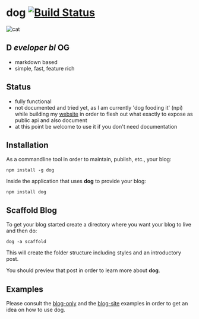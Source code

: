 # dog [![Build Status](https://secure.travis-ci.org/thlorenz/dog.png)](http://travis-ci.org/thlorenz/dog)

![cat](https://github.com/thlorenz/dog/raw/master/assets/cat.png)

## D *eveloper bl* OG

  - markdown based
  - simple, fast, feature rich

## Status
  
  - fully functional
  - not documented and tried yet, as I am currently 'dog fooding it' (npi) while building my [website](https://github.com/thlorenz/thlorenz.com)  in
    order to flesh out what exactly to expose as public api and also document
  - at this point be welcome to use it if you don't need documentation

## Installation

As a commandline tool in order to maintain, publish, etc., your blog:
    
    npm install -g dog

Inside the application that uses **dog** to provide your blog:

    npm install dog

## Scaffold Blog

To get your blog started create a directory where you want your blog to live and then do:
  
    dog -a scaffold

This will create the folder structure including styles and an introductory post.

You should preview that post in order to learn more about **dog**.

## Examples

Please consult the [blog-only](https://github.com/thlorenz/dog/tree/master/examples/blog-only) and the [blog-site](https://github.com/thlorenz/dog/tree/master/examples/blog-site)
examples in order to get an idea on how to use dog.
